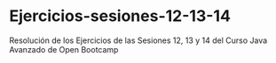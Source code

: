 # Ejercicios-sesiones-12-13-14
Resolución de los Ejercicios de las Sesiones 12, 13 y 14 del Curso Java Avanzado de Open Bootcamp
